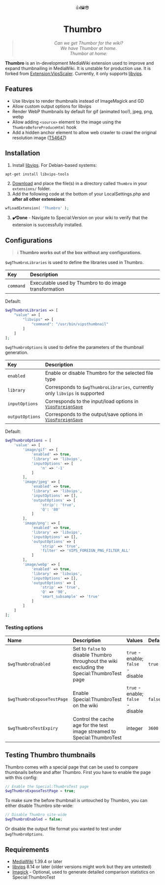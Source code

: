 <div align="center">
👍🖼️😎
<h1>Thumbro</h1>
<blockquote><p><i>Can we get Thumbor for the wiki?<br>
We have Thumbor at home.<br>
Thumbor at home:
</i></p></blockquote>
</div>

**Thumbro** is an in-development MediaWiki extension used to improve and expand thumbnailing in MediaWiki. It is unstable for production use. It is forked from [Extension:VipsScaler](https://www.mediawiki.org/wiki/Extension:VipsScaler). Currently, it only supports [libvips](https://www.libvips.org).

## Features
- Use libvips to render thumbnails instead of ImageMagick and GD
- Allow custom output options for libvips
- Render WebP thumbnails by default for gif (animated too!), jpeg, png, webp
- Allow adding `<source>` element to the image using the `ThumbroBeforeProduceHtml` hook
- Add a hidden anchor element to allow web crawler to crawl the original resolution image ([T54647](https://phabricator.wikimedia.org/T54647))

## Installation
1. Install [libvips](https://www.libvips.org/install.html). For Debian-based systems:
```console
apt-get install libvips-tools
```
2. [Download](https://github.com/StarCitizenTools/mediawiki-extensions-Thumbro/archive/main.zip) and place the file(s) in a directory called `Thumbro` in your `extensions/` folder.
3. Add the following code at the bottom of your LocalSettings.php and **after all other extensions**:
```php
wfLoadExtension( 'Thumbro' );
```
3. **✔️Done** - Navigate to Special:Version on your wiki to verify that the extension is successfully installed.

## Configurations
> ℹ️ **Thumbro works out of the box without any configurations.**

`$wgThumbroLibraries` is used to define the libraries used in Thumbro.

Key | Description 
:--- | :--- 
`command` | Executable used by Thumbro to do image transformation

Default:
```php
$wgThumbroLibraries => [
	"value" => [
		"libvips" => [
			"command": "/usr/bin/vipsthumbnail"
		]
	]
];
```
`$wgThumbroOptions` is used to define the parameters of the thumbnail generation.

Key | Description 
:--- | :--- 
`enabled` | Enable or disable Thumbro for the selected file type
`library` | Corresponds to `$wgThumbroLibraries`, currently only `libvips` is supported
`inputOptions` | Corresponds to the input/load options in [`VipsForeignSave`](https://www.libvips.org/API/current/VipsForeignSave.html)
`outputOptions` | Corresponds to the output/save options in [`VipsForeignSave`](https://www.libvips.org/API/current/VipsForeignSave.html)

Default:
```php
$wgThumbroOptions = [
	'value' => [
		'image/gif' => [
			'enabled' => true,
			'library' => 'libvips',
			'inputOptions' => [
				'n' => '-1'
			]
		],
		'image/jpeg' => [
			'enabled' => true,
			'library' => 'libvips',
			'inputOptions' => [],
			'outputOptions' => [
				'strip': 'true',
				'Q': '80'
			]
		],
		'image/png': => [
			'enabled' => true,
			'library' => 'libvips',
			'inputOptions' => [],
			'outputOptions' => [
				'strip' => 'true',
				'filter' => 'VIPS_FOREIGN_PNG_FILTER_ALL'
			]
		],
		'image/webp' => [
			'enabled' => true,
			'library' => 'libvips',
			'inputOptions' => [],
			'outputOptions' => [
				'strip' => 'true',
				'Q' => '90',
				'smart_subsample' => 'true'
			]
		]
	]
];
```
### Testing options
Name | Description | Values | Default
:--- | :--- | :--- | :---
`$wgThumbroEnabled` | Set to `false` to disable Thumbro throughout the wiki excluding the Special:ThumbroTest page | `true` - enable; `false` - disable | `true`
`$wgThumbroExposeTestPage` | Enable Special:ThumbroTest on the wiki | `true` - enable; `false` - disable | `false`
`$wgThumbroTestExpiry` | Control the cache age for the test image streamed to Special:ThumbroTest | integer | `3600`

## Testing Thumbro thumbnails
Thumbro comes with a special page that can be used to compare thumbnails before and after Thumbro.
First you have to enable the page with this config:
```php
// Enable the Special:ThumbroTest page
$wgThumbroExposeTestPage = true;
```

To make sure the before thumbnail is untouched by Thumbro, you can either disable Thumbro site-wide:
```php
// Disable Thumbro site-wide
$wgThumbroEnabled = false;
```

Or disable the output file format you wanted to test under `$wgThumbroOptions`.

## Requirements
* [MediaWiki](https://www.mediawiki.org) 1.39.4 or later
* [libvips](https://www.libvips.org) 8.14 or later (older versions might work but they are untested)
* [Imagick](https://github.com/Imagick/imagick) - Optional, used to generate detailed comparison statistics on Special:ThumbroTest
